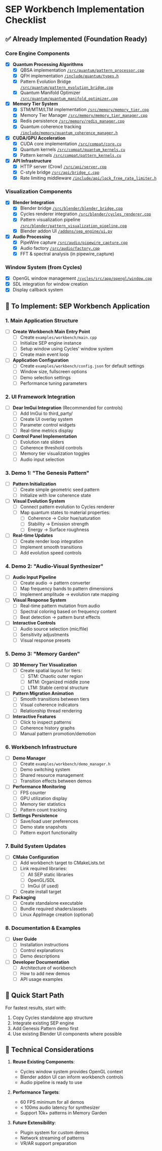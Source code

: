 # SEP Workbench Implementation Checklist

## ✅ Already Implemented (Foundation Ready)

### Core Engine Components
- [x] **Quantum Processing Algorithms**
  - [x] QBSA implementation [`/src/quantum/pattern_processor.cpp`](../src/quantum/pattern_processor.cpp)
  - [x] QFH implementation [`/include/quantum/types.h`](../include/quantum/types.h)
  - [x] Pattern Evolution Bridge [`/src/quantum/pattern_evolution_bridge.cpp`](../src/quantum/pattern_evolution_bridge.cpp)
  - [x] Quantum Manifold Optimizer [`/src/quantum/quantum_manifold_optimizer.cpp`](../src/quantum/quantum_manifold_optimizer.cpp)

- [x] **Memory Tier System**
  - [x] STM/MTM/LTM implementation [`/src/memory/memory_tier.cpp`](../src/memory/memory_tier.cpp)
  - [x] Memory Tier Manager [`/src/memory/memory_tier_manager.cpp`](../src/memory/memory_tier_manager.cpp)
  - [x] Redis persistence [`/src/memory/redis_manager.cpp`](../src/memory/redis_manager.cpp)
  - [x] Quantum coherence tracking [`/include/memory/quantum_coherence_manager.h`](../include/memory/quantum_coherence_manager.h)

- [x] **CUDA/GPU Acceleration**
  - [x] CUDA core implementation [`/src/compat/core.cu`](../src/compat/core.cu)
  - [x] Quantum kernels [`/src/compat/quantum_kernels.cu`](../src/compat/quantum_kernels.cu)
  - [x] Pattern kernels [`/src/compat/pattern_kernels.cu`](../src/compat/pattern_kernels.cu)

- [x] **API Infrastructure**
  - [x] HTTP server (Crow) [`/src/api/server.cpp`](../src/api/server.cpp)
  - [x] C-style bridge [`/src/api/bridge_c.cpp`](../src/api/bridge_c.cpp)
  - [x] Rate limiting middleware [`/include/api/lock_free_rate_limiter.h`](../include/api/lock_free_rate_limiter.h)

### Visualization Components
- [x] **Blender Integration**
  - [x] Blender bridge [`/src/blender/blender_bridge.cpp`](../src/blender/blender_bridge.cpp)
  - [x] Cycles renderer integration [`/src/blender/cycles_renderer.cpp`](../src/blender/cycles_renderer.cpp)
  - [x] Pattern visualization pipeline [`/src/blender/pattern_visualization_pipeline.cpp`](../src/blender/pattern_visualization_pipeline.cpp)
  - [x] Blender addon UI [`/addons/sep_engine/ui.py`](../addons/sep_engine/ui.py)

- [x] **Audio Processing**
  - [x] PipeWire capture [`/src/audio/pipewire_capture.cpp`](../src/audio/pipewire_capture.cpp)
  - [x] Audio factory [`/src/audio/factory.cpp`](../src/audio/factory.cpp)
  - [x] FFT & spectral analysis (in pipewire_capture)

### Window System (from Cycles)
- [x] OpenGL window management [`/cycles/src/app/opengl/window.cpp`](../cycles/src/app/opengl/window.cpp)
- [x] SDL integration for window creation
- [x] Display callback system

## 🔲 To Implement: SEP Workbench Application

### 1. Main Application Structure
- [ ] **Create Workbench Main Entry Point**
  - [ ] Create `examples/workbench/main.cpp`
  - [ ] Initialize SEP engine instance
  - [ ] Setup window using Cycles' window system
  - [ ] Create main event loop

- [ ] **Application Configuration**
  - [ ] Create `examples/workbench/config.json` for default settings
  - [ ] Window size, fullscreen options
  - [ ] Demo selection settings
  - [ ] Performance tuning parameters

### 2. UI Framework Integration
- [ ] **Dear ImGui Integration** (Recommended for controls)
  - [ ] Add ImGui to third_party/
  - [ ] Create UI overlay system
  - [ ] Parameter control widgets
  - [ ] Real-time metrics display

- [ ] **Control Panel Implementation**
  - [ ] Evolution rate sliders
  - [ ] Coherence threshold controls
  - [ ] Memory tier visualization toggles
  - [ ] Audio input selection

### 3. Demo 1: "The Genesis Pattern"
- [ ] **Pattern Initialization**
  - [ ] Create simple geometric seed pattern
  - [ ] Initialize with low coherence state
  
- [ ] **Visual Evolution System**
  - [ ] Connect pattern evolution to Cycles renderer
  - [ ] Map quantum states to material properties:
    - [ ] Coherence → Color hue/saturation
    - [ ] Stability → Emission strength
    - [ ] Energy → Surface roughness
  
- [ ] **Real-time Updates**
  - [ ] Create render loop integration
  - [ ] Implement smooth transitions
  - [ ] Add evolution speed controls

### 4. Demo 2: "Audio-Visual Synthesizer"
- [ ] **Audio Input Pipeline**
  - [ ] Create audio → pattern converter
  - [ ] Map frequency bands to pattern dimensions
  - [ ] Implement amplitude → evolution rate mapping
  
- [ ] **Visual Response System**
  - [ ] Real-time pattern mutation from audio
  - [ ] Spectral coloring based on frequency content
  - [ ] Beat detection → pattern burst effects
  
- [ ] **Interactive Controls**
  - [ ] Audio source selection (mic/file)
  - [ ] Sensitivity adjustments
  - [ ] Visual response presets

### 5. Demo 3: "Memory Garden"
- [ ] **3D Memory Tier Visualization**
  - [ ] Create spatial layout for tiers:
    - [ ] STM: Chaotic outer region
    - [ ] MTM: Organized middle zone
    - [ ] LTM: Stable central structure
  
- [ ] **Pattern Migration Animation**
  - [ ] Smooth transitions between tiers
  - [ ] Visual coherence indicators
  - [ ] Relationship thread rendering
  
- [ ] **Interactive Features**
  - [ ] Click to inspect patterns
  - [ ] Coherence history graphs
  - [ ] Manual pattern promotion/demotion

### 6. Workbench Infrastructure
- [ ] **Demo Manager**
  - [ ] Create `examples/workbench/demo_manager.h`
  - [ ] Demo switching system
  - [ ] Shared resource management
  - [ ] Transition effects between demos

- [ ] **Performance Monitoring**
  - [ ] FPS counter
  - [ ] GPU utilization display
  - [ ] Memory tier statistics
  - [ ] Pattern count tracking

- [ ] **Settings Persistence**
  - [ ] Save/load user preferences
  - [ ] Demo state snapshots
  - [ ] Pattern export functionality

### 7. Build System Updates
- [ ] **CMake Configuration**
  - [ ] Add workbench target to CMakeLists.txt
  - [ ] Link required libraries:
    - [ ] All SEP static libraries
    - [ ] OpenGL/SDL
    - [ ] ImGui (if used)
  - [ ] Create install target

- [ ] **Packaging**
  - [ ] Create standalone executable
  - [ ] Bundle required shaders/assets
  - [ ] Linux AppImage creation (optional)

### 8. Documentation & Examples
- [ ] **User Guide**
  - [ ] Installation instructions
  - [ ] Control explanations
  - [ ] Demo descriptions
  
- [ ] **Developer Documentation**
  - [ ] Architecture of workbench
  - [ ] How to add new demos
  - [ ] API usage examples

## 🚀 Quick Start Path

For fastest results, start with:
1. Copy Cycles standalone app structure
2. Integrate existing SEP engine
3. Add Genesis Pattern demo first
4. Use existing Blender UI components where possible

## 🔧 Technical Considerations

1. **Reuse Existing Components**:
   - Cycles window system provides OpenGL context
   - Blender addon UI can inform workbench controls
   - Audio pipeline is ready to use

2. **Performance Targets**:
   - 60 FPS minimum for all demos
   - < 100ms audio latency for synthesizer
   - Support 10k+ patterns in Memory Garden

3. **Future Extensibility**:
   - Plugin system for custom demos
   - Network streaming of patterns
   - VR/AR support preparation
